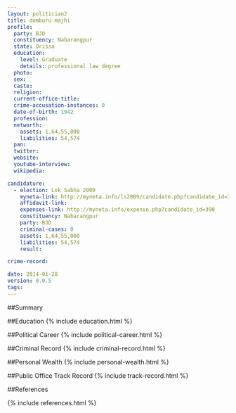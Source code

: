 ```yaml
---
layout: politician2
title: domburu majhi
profile: 
  party: BJD
  constituency: Nabarangpur
  state: Orissa
  education: 
    level: Graduate
    details: professional law degree
  photo: 
  sex: 
  caste: 
  religion: 
  current-office-title: 
  crime-accusation-instances: 0
  date-of-birth: 1942
  profession: 
  networth: 
    assets: 1,64,55,000
    liabilities: 54,574
  pan: 
  twitter: 
  website: 
  youtube-interview: 
  wikipedia: 

candidature: 
  - election: Lok Sabha 2009
    myneta-link: http://myneta.info/ls2009/candidate.php?candidate_id=390
    affidavit-link: 
    expenses-link: http://myneta.info/expense.php?candidate_id=390
    constituency: Nabarangpur 
    party: BJD
    criminal-cases: 0
    assets: 1,64,55,000
    liabilities: 54,574
    result:  

crime-record: 

date: 2014-01-28
version: 0.0.5
tags: 
---
```

##Summary


##Education
{% include education.html %}


##Political Career
{% include political-career.html %}


##Criminal Record
{% include criminal-record.html %}


##Personal Wealth
{% include personal-wealth.html %}


##Public Office Track Record
{% include track-record.html %}


##References


{% include references.html %}